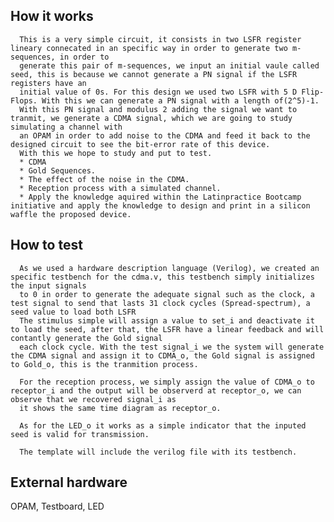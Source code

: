 <!---

This file is used to generate your project datasheet. Please fill in the information below and delete any unused
sections.

You can also include images in this folder and reference them in the markdown. Each image must be less than
512 kb in size, and the combined size of all images must be less than 1 MB.
-->

## How it works

      This is a very simple circuit, it consists in two LSFR register lineary connecated in an specific way in order to generate two m-sequences, in order to 
      generate this pair of m-sequences, we input an initial vaule called seed, this is because we cannot generate a PN signal if the LSFR registers have an 
      initial value of 0s. For this design we used two LSFR with 5 D Flip-Flops. With this we can generate a PN signal with a length of(2^5)-1.
      With this PN signal and modulus 2 adding the signal we want to tranmit, we generate a CDMA signal, which we are going to study simulating a channel with
      an OPAM in order to add noise to the CDMA and feed it back to the designed circuit to see the bit-error rate of this device.
      With this we hope to study and put to test.
      * CDMA
      * Gold Sequences.
      * The effect of the noise in the CDMA.
      * Reception process with a simulated channel.
      * Apply the knowledge aquired within the Latinpractice Bootcamp initiative and apply the knowledge to design and print in a silicon waffle the proposed device.

## How to test


      As we used a hardware description language (Verilog), we created an specific testbench for the cdma.v, this testbench simply initializes the input signals
      to 0 in order to generate the adequate signal such as the clock, a test signal to send that lasts 31 clock cycles (Spread-spectrum), a seed value to load both LSFR
      The stimulus simple will assign a value to set_i and deactivate it to load the seed, after that, the LSFR have a linear feedback and will contantly generate the Gold signal
      each clock cycle. With the test signal_i we the system will generate the CDMA signal and assign it to CDMA_o, the Gold signal is assigned to Gold_o, this is the tranmition process.

      For the reception process, we simply assign the value of CDMA_o to receptor_i and the output will be observerd at receptor_o, we can observe that we recovered signal_i as 
      it shows the same time diagram as receptor_o.

      As for the LED_o it works as a simple indicator that the inputed seed is valid for transmission.

      The template will include the verilog file with its testbench.

## External hardware

OPAM, Testboard, LED
